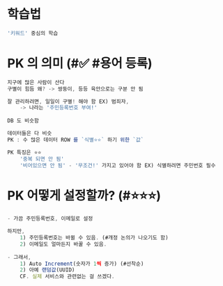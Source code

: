 # 학습법

```jsx
'키워드' 중심의 학습 
```

# PK 의 의미 (#✅ #용어 등록)

```jsx
지구에 많은 사람이 산다 
구별이 힘듬 왜? -> 쌍둥이, 등등 육안으로는 구분 안 됨

잘 관리하려면, 일일이 구별! 해야 함 EX) 범죄자, 
	-> 나라는 '주민등록번호 부여!' 
	
DB 도 비슷함 

데이터들은 다 비슷 
PK : 수 많은 데이터 ROW 를 `식별⭐⭐` 하기 위한 `값`

PK 특징은 ⭐⭐
	'중복 되면 안 됨'
	'비어있으면 안 됨' - '무조건!' 가지고 있어야 함 EX) 식별하려면 주민번호 필수 
```

# PK 어떻게 설정할까? (#⭐⭐⭐)

```jsx
- 가끔 주민등록번호, 이메일로 설정 

하지만, 
	1) 주민등록번호는 바뀔 수 있음. (#개정 논의가 나오기도 함)
	2) 이메일도 얼마든지 바꿀 수 있음.
	
- 그래서,
	1) Auto Increment(숫자가 1씩 증가) (#선착순)
	2) 아예 랜덤값(UUID) 
	CF. 실제 서비스와 관련없는 걸 쓰겠다. 
		
```